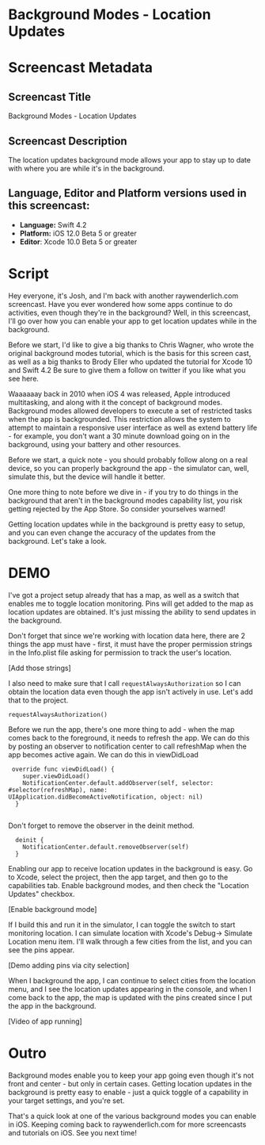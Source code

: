 # Background Modes - Location Updates


# Screencast Metadata

## Screencast Title

Background Modes - Location Updates

## Screencast Description

The location updates background mode allows your app to stay up to date with where you are while it's in the background.  

## Language, Editor and Platform versions used in this screencast:

* **Language:** Swift 4.2
* **Platform:** iOS 12.0 Beta 5 or greater
* **Editor**: Xcode 10.0 Beta 5 or greater


# Script

Hey everyone, it's Josh, and I'm back with another raywenderlich.com screencast.  Have you ever wondered how some apps continue to do activities, even though they're in the background?  Well, in this screencast, I'll go over how you can enable your app to get location updates while in the background.   

Before we start, I'd like to give a big thanks to Chris Wagner, who wrote the original background modes tutorial, which is the basis for this screen cast, as well as a big thanks to Brody Eller who updated the tutorial for Xcode 10 and Swift 4.2  Be sure to give them a follow on twitter if you like what you see here.  


Waaaaaay back in 2010 when iOS 4 was released, Apple introduced multitasking, and along with it the concept of background modes.  Background modes allowed developers to execute a set of restricted tasks when the app is backgrounded.  This restriction allows the system to attempt to maintain a responsive user interface as well as extend battery life - for example, you don't want a 30 minute download going on in the background, using your battery and other resources.  

Before we start, a quick note - you should probably follow along on a real device, so you can properly background the app - the simulator can, well, simulate this, but the device will handle it better.  

One more thing to note before we dive in - if you try to do things in the background that aren't in the background modes capability list, you risk getting rejected by the App Store.  So consider yourselves warned!

Getting location updates while in the background is pretty easy to setup, and you can even change the accuracy of the updates from the background.  Let's take a look.


# DEMO

I've got a project setup already that has a map, as well as a switch that enables me to toggle location monitoring.  Pins will get added to the map as location updates are obtained.
It's just missing the ability to send updates in the background.

Don't forget that since we're working with location data here, there are 2 things the app must have - first, it must have the proper permission strings in the Info.plist file asking for permission to track the user's location.

[Add those strings]

I also need to make sure that I call `requestAlwaysAuthorization` so I can obtain the location data even though the app isn't actively in use.  Let's add that to the project.  

`requestAlwaysAuthorization()`

Before we run the app, there's one more thing to add - when the map comes back to the foreground, it needs to refresh the app.  We can do this by posting an observer to notification center to call refreshMap when the app becomes active again.  We can do this in viewDidLoad

```
 override func viewDidLoad() {
    super.viewDidLoad()
    NotificationCenter.default.addObserver(self, selector: #selector(refreshMap), name: UIApplication.didBecomeActiveNotification, object: nil)
  }
  

```

Don't forget to remove the observer in the deinit method.  

```
  deinit {
    NotificationCenter.default.removeObserver(self)
  }
```

Enabling our app to receive location updates in the background is easy.  Go to Xcode, select the project, then the app target, and then go to the capabilities tab.  Enable background modes, and then check the "Location Updates" checkbox.  

[Enable background mode]

If I build this and run it in the simulator, I can toggle the switch to start monitoring location.  I can simulate location with Xcode's Debug-> Simulate Location menu item.  I'll walk through a few cities from the list, and you can see the pins appear.

[Demo adding pins via city selection]

When I background the app, I can continue to select cities from the location menu, and I see the location updates appearing in the console, and when I come back to the app, the map is updated with the pins created since I put the app in the background.  

[Video of app running]


# Outro

Background modes enable you to keep your app going even though it's not front and center - but only in certain cases.  Getting location updates in the background is pretty easy to enable - just a quick toggle of a capability in your target settings, and you're set.


That's a quick look at one of the various background modes you can enable in iOS.  Keeping coming back to raywenderlich.com for more screencasts and tutorials on iOS.  See you next time!

